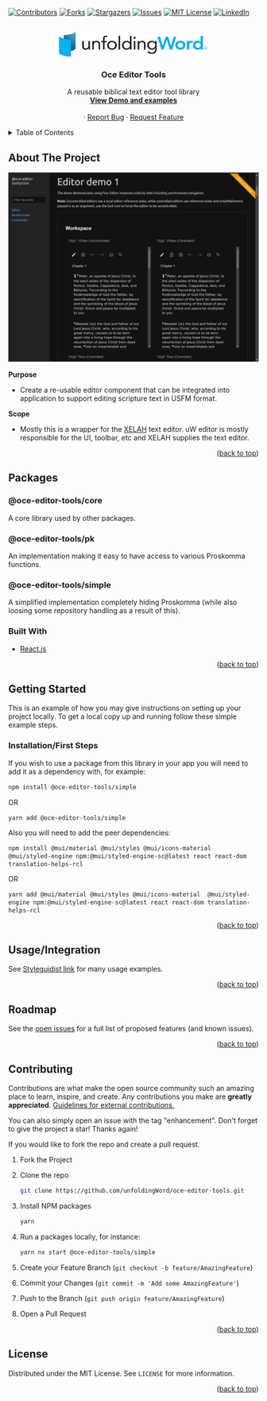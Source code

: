 <div id="top"></div>


<!-- PROJECT SHIELDS -->
<!--
*** I'm using markdown "reference style" links for readability.
*** Reference links are enclosed in brackets [ ] instead of parentheses ( ).
*** See the bottom of this document for the declaration of the reference variables
*** for contributors-url, forks-url, etc. This is an optional, concise syntax you may use.
*** https://www.markdownguide.org/basic-syntax/#reference-style-links
-->
[![Contributors][contributors-shield]](https://github.com/unfoldingWord/oce-editor-tools/graphs/contributors)
[![Forks][forks-shield]](https://github.com/unfoldingWord/oce-editor-tools/network/members)
[![Stargazers][stars-shield]](https://github.com/unfoldingWord/oce-editor-tools/stargazers)
[![Issues][issues-shield]](https://github.com/unfoldingWord/oce-editor-tools/issues)
[![MIT License][license-shield]](https://github.com/unfoldingWord/oce-editor-tools/blob/main/LICENSE)
[![LinkedIn][linkedin-shield]](https://www.linkedin.com/company/unfoldingword/)



<!-- PROJECT LOGO -->
<br />
<div align="center">
  <a href="https://oce-editor-tools.netlify.app/">
    <img src="images/uW.png" alt="Logo" width="300" height="50">
  </a>

<h3 align="center">Oce Editor Tools</h3>

  <p align="center">
    A reusable biblical text editor tool library
    <br />
    <a href="https://oce-editor-tools.netlify.app/"><strong>View Demo and examples</strong></a>
    <br />
    <br />
    ·
    <a href="https://github.com/unfoldingWord/oce-editor-tools/issues">Report Bug</a>
    ·
    <a href="https://github.com/unfoldingWord/oce-editor-tools/issues">Request Feature</a>
  </p>
</div>



<!-- TABLE OF CONTENTS -->
<details>
  <summary>Table of Contents</summary>
  <ol>
    <li>
      <a href="#about-the-project">About The Project</a>
      <ul>
        <li><a href="#built-with">Built With</a></li>
      </ul>
    </li>
    <li>
      <a href="#getting-started">Getting Started</a>
      <ul>
        <li><a href="#installation">Installation</a></li>
      </ul>
    </li>
    <li><a href="#usage">Usage</a></li>
    <li><a href="#roadmap">Roadmap</a></li>
    <li><a href="#contributing">Contributing</a></li>
    <li><a href="#license">License</a></li>
  </ol>
</details>


<!-- ABOUT THE PROJECT -->
## About The Project

![Product Name Screen Shot](./images/screenshot.png)


**Purpose**
- Create a re-usable editor component that can be integrated into application to support editing scripture text in USFM format.

**Scope**
- Mostly this is a wrapper for the [XELAH](https://github.com/xelahjs/xelah) text editor. uW editor is mostly responsible for the UI, toolbar, etc and XELAH supplies the text editor.

<p align="right">(<a href="#top">back to top</a>)</p>

## Packages

### @oce-editor-tools/core

A core library used by other packages.

### @oce-editor-tools/pk

An implementation making it easy to have access to various Proskomma functions.

### @oce-editor-tools/simple

A simplified implementation completely hiding Proskomma (while also loosing some repository handling as a result of this).


### Built With

* [React.js](https://reactjs.org/)

<p align="right">(<a href="#top">back to top</a>)</p>



<!-- GETTING STARTED -->
## Getting Started

This is an example of how you may give instructions on setting up your project locally.
To get a local copy up and running follow these simple example steps.


### Installation/First Steps

If you wish to use a package from this library in your app you will need to add it as a dependency with, for example:
```sh
npm install @oce-editor-tools/simple
```
OR
```shell
yarn add @oce-editor-tools/simple
```
Also you will need to add the peer dependencies:
```shell
npm install @mui/material @mui/styles @mui/icons-material  @mui/styled-engine npm:@mui/styled-engine-sc@latest react react-dom translation-helps-rcl
```
OR 
```shell
yarn add @mui/material @mui/styles @mui/icons-material  @mui/styled-engine npm:@mui/styled-engine-sc@latest react react-dom translation-helps-rcl
```
<p align="right">(<a href="#top">back to top</a>)</p>

<!-- USAGE EXAMPLES -->
## Usage/Integration

See [Styleguidist link](https://oce-editor-tools.netlify.app/) for many usage examples.

<p align="right">(<a href="#top">back to top</a>)</p>

<!-- ROADMAP -->
## Roadmap

See the [open issues](https://github.com/unfoldingWord/oce-editor-tools/issues) for a full list of proposed features (and known issues).

<p align="right">(<a href="#top">back to top</a>)</p>

<!-- CONTRIBUTING -->
## Contributing

Contributions are what make the open source community such an amazing place to learn, inspire, and create. Any contributions you make are **greatly appreciated**.  [Guidelines for external contributions.](https://forum.door43.org)

You can also simply open an issue with the tag "enhancement".
Don't forget to give the project a star! Thanks again!

If you would like to fork the repo and create a pull request.

1. Fork the Project
2. Clone the repo
   ```sh
   git clone https://github.com/unfoldingWord/oce-editor-tools.git
   ```
3. Install NPM packages
   ```sh
   yarn
   ```
4. Run a packages locally, for instance:
   ```sh
   yarn nx start @oce-editor-tools/simple
   ```

2. Create your Feature Branch (`git checkout -b feature/AmazingFeature`)
3. Commit your Changes (`git commit -m 'Add some AmazingFeature'`)
4. Push to the Branch (`git push origin feature/AmazingFeature`)
5. Open a Pull Request

<p align="right">(<a href="#top">back to top</a>)</p>

<!-- LICENSE -->
## License

Distributed under the MIT License. See `LICENSE` for more information.

<p align="right">(<a href="#top">back to top</a>)</p>


<!-- MARKDOWN LINKS & IMAGES -->
<!-- https://www.markdownguide.org/basic-syntax/#reference-style-links -->
[contributors-shield]: https://img.shields.io/github/contributors/unfoldingWord/oce-editor-tools.svg?style=for-the-badge
[contributors-url]: https://github.com/unfoldingWord/oce-editor-tools/graphs/contributors
[forks-shield]: https://img.shields.io/github/forks/unfoldingWord/oce-editor-tools.svg?style=for-the-badge
[forks-url]: https://github.com/unfoldingWord/oce-editor-tools/network/members
[stars-shield]: https://img.shields.io/github/stars/unfoldingWord/oce-editor-tools.svg?style=for-the-badge
[stars-url]: https://github.com/unfoldingWord/oce-editor-tools/stargazers
[issues-shield]: https://img.shields.io/github/issues/unfoldingWord/oce-editor-tools.svg?style=for-the-badge
[issues-url]: https://github.com/unfoldingWord/oce-editor-tools/issues
[license-shield]: https://img.shields.io/github/license/unfoldingWord/oce-editor-tools.svg?style=for-the-badge
[license-url]: https://github.com/unfoldingWord/oce-editor-tools/blob/master/LICENSE.txt
[linkedin-shield]: https://img.shields.io/badge/-LinkedIn-black.svg?style=for-the-badge&logo=linkedin&colorB=555
[linkedin-url]: https://linkedin.com/in/linkedin_username
[product-screenshot]: images/screenshot.png
